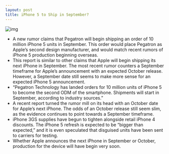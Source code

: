 ```yaml
---
layout: post
title: iPhone 5 to Ship in September?
---
```

![img](http://media.idownloadblog.com/wp-content/uploads/2011/07/07-iphone5conceito02.jpg)
* A new rumor claims that Pegatron will begin shipping an order of 10 million iPhone 5 units in September. This order would place Pegatron as Apple’s second design manufacturer, and would match recent rumors of iPhone 5 production beginning overseas.
* This report is similar to other claims that Apple will begin shipping its next iPhone in September. The most recent rumor counters a September timeframe for Apple’s announcement with an expected October release. However, a September date still seems to make more sense for an expected iPhone 5 announcement.
* “Pegatron Technology has landed orders for 10 million units of iPhone 5 to become the second ODM of the smartphone. Shipments will start in September, according to industry sources.”
* A recent report turned the rumor mill on its head with an October date for Apple’s next iPhone. The odds of an October release still seem slim, as the evidence continues to point towards a September timeframe.
* iPhone 3GS supplies have begun to tighten alongside retail iPhone 4 discounts. The iPhone 5 refresh is expected to be “bigger than expected,” and it is even speculated that disguised units have been sent to carriers for testing.
* Whether Apple announces the next iPhone in September or October, production for the device will have begin very soon.

